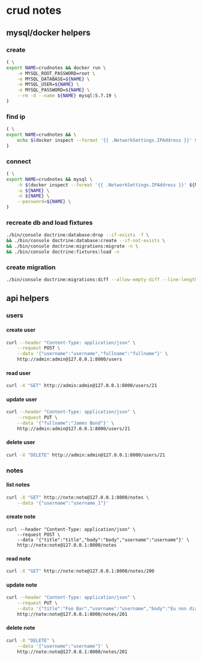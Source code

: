 # crud notes #

## mysql/docker helpers ##

### create ###

```bash
( \
export NAME=crudnotes && docker run \
    -e MYSQL_ROOT_PASSWORD=root \
    -e MYSQL_DATABASE=${NAME} \
    -e MYSQL_USER=${NAME} \
    -e MYSQL_PASSWORD=${NAME} \
    --rm -d --name ${NAME} mysql:5.7.19 \
)
```
### find ip ###
```bash
( \
export NAME=crudnotes && \
    echo $(docker inspect --format '{{ .NetworkSettings.IPAddress }}' ${NAME}) \
)
```
### connect ###
```bash
( \
export NAME=crudnotes && mysql \
    -h $(docker inspect --format '{{ .NetworkSettings.IPAddress }}' ${NAME}) \
    -u ${NAME} \
    -n ${NAME} \
    --password=${NAME} \
)
```
### recreate db and load fixtures ###
```bash
./bin/console doctrine:database:drop --if-exists -f \
&& ./bin/console doctrine:database:create --if-not-exists \
&& ./bin/console doctrine:migrations:migrate -n \
&& ./bin/console doctrine:fixtures:load -n
```
### create migration ###

```bash
./bin/console doctrine:migrations:diff --allow-empty-diff --line-length=120 --formatted -n
```

## api helpers ##

### users ###

#### create user #### 
```bash
curl --header "Content-Type: application/json" \
    --request POST \
    --data '{"username":"username","fullname":"fullname"}' \
    http://admin:admin@127.0.0.1:8000/users
```
#### read user #### 
```bash
curl -X "GET" http://admin:admin@127.0.0.1:8000/users/21
```
#### update user #### 
```bash
curl --header "Content-Type: application/json" \
    --request PUT \
    --data '{"fullname":"James Bond"}' \
    http://admin:admin@127.0.0.1:8000/users/21
```
#### delete user #### 
```bash
curl -X "DELETE" http://admin:admin@127.0.0.1:8000/users/21
```
### notes ###

#### list notes ####

```bash
curl -X "GET" http://note:note@127.0.0.1:8000/notes \
    --data '{"username":"username_1"}'
```

#### create note ####
```
curl --header "Content-Type: application/json" \
    --request POST \
    --data '{"title":"title","body":"body","username":"username"}' \
    http://note:note@127.0.0.1:8000/notes
```
#### read note #### 
```bash
curl -X "GET" http://note:note@127.0.0.1:8000/notes/200
```
#### update note #### 
```bash
curl --header "Content-Type: application/json" \
    --request PUT \
    --data '{"title":"Foo Bar","username":"username","body":"Eu non diam phasellus vestibulum lorem sed risus ultricies tristiqu"}' \
    http://note:note@127.0.0.1:8000/notes/201
```
#### delete note #### 
```bash
curl -X "DELETE" \
    --data '{"username":"username"}' \
    http://note:note@127.0.0.1:8000/notes/201
```
